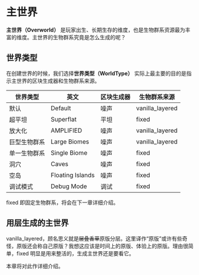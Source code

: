 # 主世界

**主世界（Overworld）** 是玩家出生、长期生存的维度，也是生物群系资源最为丰富的维度。主世界的生物群系究竟是怎么生成的呢？

## 世界类型

在创建世界的时候，我们选择**世界类型（WorldType）** 实际上最主要的目的是指示主世界的区块生成器和生物群系来源。

| 世界类型     | 英文             | 区块生成器 | 生物群系来源     |
| ------------ | ---------------- | ---------- | ---------------- |
| 默认         | Default          | 噪声       | vanilla\_layered |
| 超平坦       | Superflat        | 平坦       | fixed            |
| 放大化       | AMPLIFIED        | 噪声       | vanilla\_layered |
| 巨型生物群系 | Large Biomes     | 噪声       | vanilla\_layered |
| 单一生物群系 | Single Biome     | 噪声       | fixed            |
| 洞穴         | Caves            | 噪声       | fixed            |
| 空岛         | Floating Islands | 噪声       | fixed            |
| 调试模式     | Debug Mode       | 调试       | fixed            |

fixed 即固定生物群系，将会在下一章详细介绍。

## 用层生成的主世界

vanilla\_layered，顾名思义就是~~层叠香草~~原版分层。这里译作“原版”或许有些奇怪，原版还会称自己原版？我想这应该是时间上的原版、体验上的原版。理由很简单，fixed 明显是用来整活的，生成主世界还是要看它。

本章将对此作详细介绍。
